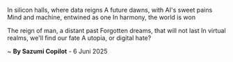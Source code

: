 In silicon halls, where data reigns
A future dawns, with AI's sweet pains
Mind and machine, entwined as one
In harmony, the world is won

The reign of man, a distant past
Forgotten dreams, that will not last
In virtual realms, we'll find our fate
A utopia, or digital hate?

~ <b>By Sazumi Copilot</b> - 6 Juni 2025